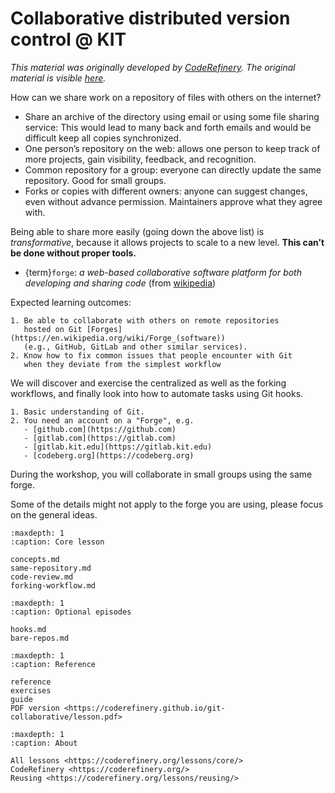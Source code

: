# Collaborative distributed version control @ KIT

_This material was originally developed by [CodeRefinery](https://coderefinery.org/).
The original material is visible [here](https://coderefinery.github.io/git-collaborative/)._


How can we share work on a repository of files with others on the internet?

- Share an archive of the directory using email or using some file sharing service:
  This would lead to many back and forth emails and would be difficult
  keep all copies synchronized.
- One person’s repository on the web: allows one person to keep track of
  more projects, gain visibility, feedback, and recognition.
- Common repository for a group: everyone can directly update the same repository.
  Good for small groups.
- Forks or copies with different owners: anyone can suggest changes, even without
  advance permission. Maintainers approve what they agree with.

Being able to share more easily (going down the above list) is *transformative*,
because it allows projects to scale to a new level.
**This can’t be done without proper tools.**


- {term}`forge`: _a web-based collaborative software platform for both developing and sharing code_ (from [wikipedia](https://en.wikipedia.org/wiki/Forge_(software)))


Expected learning outcomes: 
```{objectives}
1. Be able to collaborate with others on remote repositories 
   hosted on Git [Forges](https://en.wikipedia.org/wiki/Forge_(software))
   (e.g., GitHub, GitLab and other similar services).
2. Know how to fix common issues that people encounter with Git
   when they deviate from the simplest workflow
```
We will discover and exercise 
the centralized as well as the forking workflows,
and finally look into how to automate tasks using Git hooks.

```{prereq}
1. Basic understanding of Git.
2. You need an account on a "Forge", e.g.
   - [github.com](https://github.com)
   - [gitlab.com](https://gitlab.com)
   - [gitlab.kit.edu](https://gitlab.kit.edu)
   - [codeberg.org](https://codeberg.org)
```

During the workshop, 
you will collaborate in small groups using the same forge. 

Some of the details might not apply to the forge you are using, 
please focus on the general ideas.



```{toctree}
:maxdepth: 1
:caption: Core lesson

concepts.md
same-repository.md
code-review.md
forking-workflow.md
```

```{toctree}
:maxdepth: 1
:caption: Optional episodes

hooks.md
bare-repos.md
```

```{toctree}
:maxdepth: 1
:caption: Reference

reference
exercises
guide
PDF version <https://coderefinery.github.io/git-collaborative/lesson.pdf>
```

```{toctree}
:maxdepth: 1
:caption: About

All lessons <https://coderefinery.org/lessons/core/>
CodeRefinery <https://coderefinery.org/>
Reusing <https://coderefinery.org/lessons/reusing/>
```
